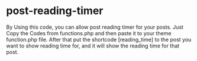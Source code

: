 # post-reading-timer

By Using this code, you can allow post reading timer for your posts. Just Copy the Codes from functions.php and then paste it to your theme function.php file. After that put the shortcode [reading_time] to the post you want to show reading time for, and it will show the reading time for that post.
